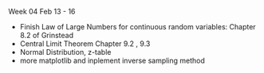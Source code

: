 
Week 04 Feb 13 - 16

- Finish Law of Large Numbers for continuous random variables: Chapter 8.2 of Grinstead
- Central Limit Theorem Chapter 9.2 , 9.3
- Normal Distribution, z-table
- more matplotlib and inplement inverse sampling method
